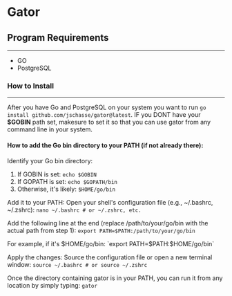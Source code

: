 # Gator

## Program Requirements
-----------------------------------------
  - GO
  - PostgreSQL

### How to Install
-----------------------------------------
  After you have Go and PostgreSQL on your system you want to run ```go install github.com/jschasse/gator@latest```. IF you DONT have your **$GOBIN** path set, makesure to set it so that you can use gator from any command line in your system. 

#### How to add the Go bin directory to your PATH (if not already there):

Identify your Go bin directory:

1. If GOBIN is set: `echo $GOBIN`
2. If GOPATH is set: `echo $GOPATH/bin`
3. Otherwise, it's likely: `$HOME/go/bin`

Add it to your PATH: Open your shell's configuration file (e.g., ~/.bashrc, ~/.zshrc):
`nano ~/.bashrc # or ~/.zshrc, etc.`

Add the following line at the end (replace /path/to/your/go/bin with the actual path from step 1):
`export PATH=$PATH:/path/to/your/go/bin`

For example, if it's $HOME/go/bin:
`export PATH=$PATH:$HOME/go/bin`

Apply the changes: Source the configuration file or open a new terminal window:
`source ~/.bashrc # or source ~/.zshrc`

Once the directory containing gator is in your PATH, you can run it from any location by simply typing:
`gator`


